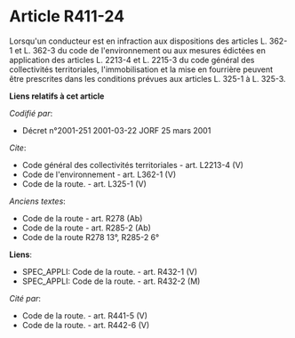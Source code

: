 # Article R411-24

Lorsqu'un conducteur est en infraction aux dispositions des articles L. 362-1 et L. 362-3 du code de l'environnement ou aux
mesures édictées en application des articles L. 2213-4 et L. 2215-3 du code général des collectivités territoriales,
l'immobilisation et la mise en fourrière peuvent être prescrites dans les conditions prévues aux articles L. 325-1 à L.
325-3.

**Liens relatifs à cet article**

_Codifié par_:

  - Décret n°2001-251 2001-03-22 JORF 25 mars 2001

_Cite_:

  - Code général des collectivités territoriales - art. L2213-4 (V)
  - Code de l'environnement - art. L362-1 (V)
  - Code de la route. - art. L325-1 (V)

_Anciens textes_:

  - Code de la route - art. R278 (Ab)
  - Code de la route - art. R285-2 (Ab)
  - Code de la route R278 13°, R285-2 6°

**Liens**:

  - SPEC_APPLI: Code de la route. - art. R432-1 (V)
  - SPEC_APPLI: Code de la route. - art. R432-2 (M)

_Cité par_:

  - Code de la route. - art. R441-5 (V)
  - Code de la route. - art. R442-6 (V)
